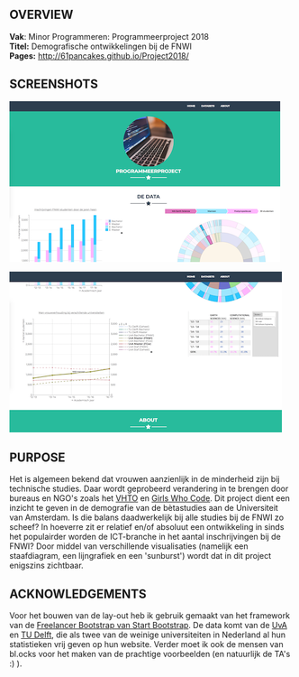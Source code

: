 **OVERVIEW**
----------------  
**Vak**: Minor Programmeren: Programmeerproject 2018  
**Titel:** Demografische ontwikkelingen bij de FNWI  
**Pages:** http://61pancakes.github.io/Project2018/  

**SCREENSHOTS**  
-----
![final](doc/finalv5.png)  
  
![final](doc/finalv6.png)

**PURPOSE**  
-----
Het is algemeen bekend dat vrouwen aanzienlijk in de minderheid zijn bij technische studies. Daar wordt geprobeerd verandering in te brengen door bureaus en NGO's zoals het [VHTO](https://www.vhto.nl/over-vhto/) en [Girls Who Code](https://www.girlswhocode.com). Dit project dient een inzicht te geven in de demografie van de bètastudies aan de Universiteit van Amsterdam. Is die balans daadwerkelijk bij alle studies bij de FNWI zo scheef? In hoeverre zit er relatief en/of absoluut een ontwikkeling in sinds het populairder worden de ICT-branche in het aantal inschrijvingen bij de FNWI? Door middel van verschillende visualisaties (namelijk een staafdiagram, een lijngrafiek en een 'sunburst') wordt dat in dit project enigszins zichtbaar.

**ACKNOWLEDGEMENTS**
--------

Voor het bouwen van de lay-out heb ik gebruik gemaakt van het framework van de [Freelancer Bootstrap van Start Bootstrap](https://github.com/BlackrockDigital/startbootstrap-freelancer/blob/gh-pages/LICENSE). De data komt van de [UvA](http://www.uva.nl/en/about-the-uva/uva-profile/facts-and-figures/facts-and-figures.html) en [TU Delft](https://www.tudelft.nl/over-tu-delft/feiten-en-cijfers/), die als twee van de weinige universiteiten in Nederland al hun statistieken vrij geven op hun website. Verder moet ik ook de mensen van bl.ocks voor het maken van de prachtige voorbeelden (en natuurlijk de TA's :) ).
